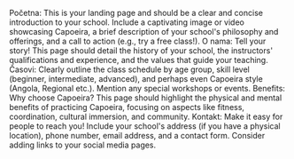 Početna: This is your landing page and should be a clear and concise introduction to your school. Include a captivating image or video showcasing Capoeira, a brief description of your school's philosophy and offerings, and a call to action (e.g., try a free class!).
O nama: Tell your story! This page should detail the history of your school, the instructors' qualifications and experience, and the values that guide your teaching.
Časovi: Clearly outline the class schedule by age group, skill level (beginner, intermediate, advanced), and perhaps even Capoeira style (Angola, Regional etc.). Mention any special workshops or events.
Benefits: Why choose Capoeira? This page should highlight the physical and mental benefits of practicing Capoeira, focusing on aspects like fitness, coordination, cultural immersion, and community.
Kontakt: Make it easy for people to reach you! Include your school's address (if you have a physical location), phone number, email address, and a contact form. Consider adding links to your social media pages.
